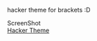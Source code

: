 hacker theme for brackets :D

ScreenShot <br />[Hacker Theme](https://raw.githubusercontent.com/GhostThrone/hacker-theme-brackets/master/hacker-theme-screenshot.jpg)